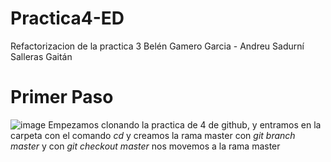 # Practica4-ED
Refactorizacion de la practica 3
Belén Gamero Garcia - Andreu Sadurní Salleras Gaitán


# Primer Paso
![image](https://user-images.githubusercontent.com/91564971/158904252-8213151d-38f9-4397-83be-e803f02d00a8.png)
Empezamos clonando la practica de 4 de github, y entramos en la carpeta con el comando _cd_ y creamos la rama master con _git branch master_ y con _git checkout master_ nos movemos a la rama master

